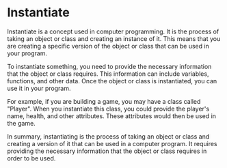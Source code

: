 # Instantiate

Instantiate is a concept used in computer programming. It is the process of taking an object or class and creating an instance of it. This means that you are creating a specific version of the object or class that can be used in your program. 

To instantiate something, you need to provide the necessary information that the object or class requires. This information can include variables, functions, and other data. Once the object or class is instantiated, you can use it in your program. 

For example, if you are building a game, you may have a class called "Player". When you instantiate this class, you could provide the player's name, health, and other attributes. These attributes would then be used in the game. 

In summary, instantiating is the process of taking an object or class and creating a version of it that can be used in a computer program. It requires providing the necessary information that the object or class requires in order to be used.
